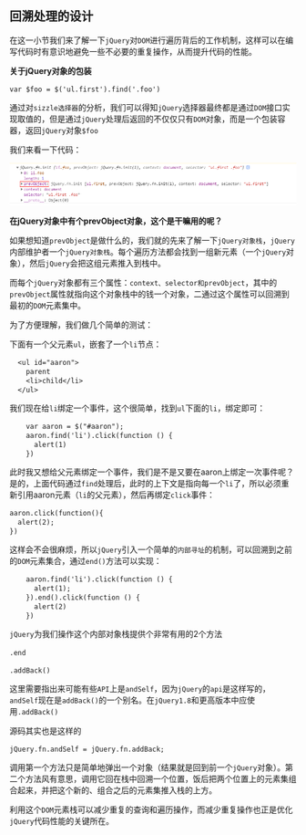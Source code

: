 ## 回溯处理的设计

在这一小节我们来了解一下`jQuery`对`DOM`进行遍历背后的工作机制，这样可以在编写代码时有意识地避免一些不必要的重复操作，从而提升代码的性能。

**关于jQuery对象的包装**
```
var $foo = $('ul.first').find('.foo')
```
通过对`sizzle选择器`的分析，我们可以得知`jQuery`选择器最终都是通过`DOM`接口实现取值的，但是通过`jQuery`处理后返回的不仅仅只有`DOM`对象，而是一个包装容器，返回`jQuery`对象`$foo`

我们来看一下代码：

![init的结构图](./img/2-6-prevObject.png)

**在jQuery对象中有个prevObject对象，这个是干嘛用的呢？**

如果想知道`prevObject`是做什么的，我们就的先来了解一下`jQuery对象栈`，`jQuery`内部维护者一个`jQuery对象栈`。每个遍历方法都会找到一组新元素（一个`jQuery`对象），然后`jQuery`会把这组元素推入到栈中。

而每个`jQuery`对象都有三个属性：`context、selector和prevObject`，其中的`prevObject`属性就指向这个对象栈中的钱一个对象，二通过这个属性可以回溯到最初的`DOM`元素集中。

为了方便理解，我们做几个简单的测试：

下面有一个父元素`ul`，嵌套了一个`li`节点：
```
  <ul id="aaron">
    parent
    <li>child</li>
  </ul>
```
我们现在给`li`绑定一个事件，这个很简单，找到`ul`下面的`li`，绑定即可：
```
    var aaron = $("#aaron");
    aaron.find('li').click(function () {
      alert(1)
    })
```

此时我又想给父元素绑定一个事件，我们是不是又要在aaron上绑定一次事件呢？是的，上面代码通过`find`处理后，此时的上下文是指向每一个`li`了，所以必须重新引用aaron元素（`li`的父元素），然后再绑定`click`事件：
```
aaron.click(function(){
  alert(2);
})
```
这样会不会很麻烦，所以`jQuery`引入一个简单的`内部寻址`的机制，可以回溯到之前的`DOM`元素集合，通过`end()`方法可以实现：
```
    aaron.find('li').click(function () {
      alert(1);
    }).end().click(function () {
      alert(2)
    })
```

`jQuery`为我们操作这个内部对象栈提供个非常有用的2个方法

`.end`

`.addBack()`

这里需要指出来可能有些`API`上是`andSelf`，因为`jQuery`的`api`是这样写的，`andSelf`现在是`addBack()`的一个别名。在`jQuery1.8`和更高版本中应使用`.addBack()`

源码其实也是这样的
```
jQuery.fn.andSelf = jQuery.fn.addBack;
```
调用第一个方法只是简单地弹出一个对象（结果就是回到前一个`jQuery`对象）。第二个方法风有意思，调用它回在栈中回溯一个位置，饭后把两个位置上的元素集组合起来，并把这个新的、组合之后的元素集推入栈的上方。

利用这个`DOM`元素栈可以减少重复的查询和遍历操作，而减少重复操作也正是优化`jQuery`代码性能的关键所在。


